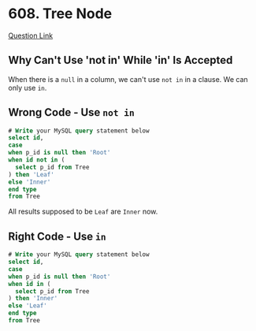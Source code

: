 # 608. Tree Node
[Question Link](https://leetcode.com/problems/tree-node/description/)
## Why Can't Use 'not in' While 'in' Is Accepted
When there is a `null` in a column, we can't use `not in` in a clause. We can only use `in`.

## Wrong Code - Use `not in`
```sql
# Write your MySQL query statement below
select id,
case
when p_id is null then 'Root'
when id not in (
  select p_id from Tree
) then 'Leaf'
else 'Inner'
end type
from Tree
```
All results supposed to be `Leaf` are `Inner` now.
## Right Code - Use `in`
```sql
# Write your MySQL query statement below
select id,
case
when p_id is null then 'Root'
when id in (
  select p_id from Tree
) then 'Inner'
else 'Leaf'
end type
from Tree
```
